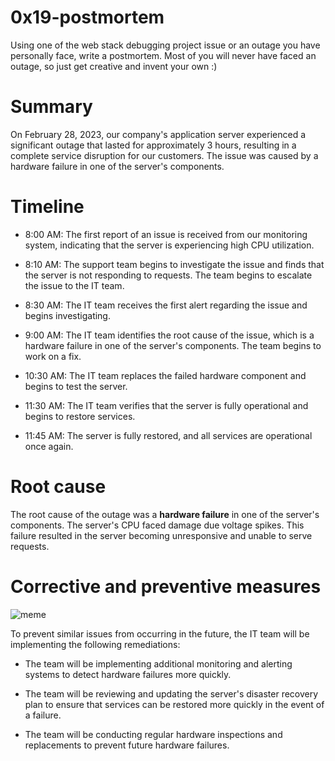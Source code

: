 # 0x19-postmortem
Using one of the web stack debugging project issue or an outage you have personally face, write a postmortem. Most of you will never have faced an outage, so just get creative and invent your own :)

#  Summary
On February 28, 2023, our company's application server experienced a significant outage that lasted for approximately 3 hours, resulting in a complete service disruption for our customers. The issue was caused by a hardware failure in one of the server's components.

# Timeline
* 8:00 AM: The first report of an issue is received from our monitoring system, indicating that the server is experiencing high CPU utilization.

* 8:10 AM: The support team begins to investigate the issue and finds that the server is not responding to requests. The team begins to escalate the issue to the IT team.

* 8:30 AM: The IT team receives the first alert regarding the issue and begins investigating.

* 9:00 AM: The IT team identifies the root cause of the issue, which is a hardware failure in one of the server's components. The team begins to work on a fix.

* 10:30 AM: The IT team replaces the failed hardware component and begins to test the server.

* 11:30 AM: The IT team verifies that the server is fully operational and begins to restore services.

* 11:45 AM: The server is fully restored, and all services are operational once again.

# Root cause
The root cause of the outage was a **hardware failure** in one of the server's components. The server's CPU faced damage due voltage spikes. This failure resulted in the server becoming unresponsive and unable to serve requests.

# Corrective and preventive measures
![meme](https://github.com/afkzoro/alx-system_engineering-devops/tree/master/0x19-postmortem/assets/imagesmeme-dev-humor-when-the-server-is-down-279.jpg)


To prevent similar issues from occurring in the future, the IT team will be implementing the following remediations:

* The team will be implementing additional monitoring and alerting systems to detect hardware failures more quickly.

* The team will be reviewing and updating the server's disaster recovery plan to ensure that services can be restored more quickly in the event of a failure.

* The team will be conducting regular hardware inspections and replacements to prevent future hardware failures.

